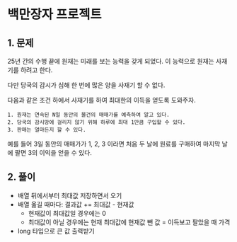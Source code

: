 # 백만장자 프로젝트
## 1. 문제

25년 간의 수행 끝에 원재는 미래를 보는 능력을 갖게 되었다. 이 능력으로 원재는 사재기를 하려고 한다.

다만 당국의 감시가 심해 한 번에 많은 양을 사재기 할 수 없다.

다음과 같은 조건 하에서 사재기를 하여 최대한의 이득을 얻도록 도와주자.

    1. 원재는 연속된 N일 동안의 물건의 매매가를 예측하여 알고 있다.
    2. 당국의 감시망에 걸리지 않기 위해 하루에 최대 1만큼 구입할 수 있다.
    3. 판매는 얼마든지 할 수 있다.

예를 들어 3일 동안의 매매가가 1, 2, 3 이라면 처음 두 날에 원료를 구매하여 마지막 날에 팔면 3의 이익을 얻을 수 있다.

## 2. 풀이

- 배열 뒤에서부터 최대값 저장하면서 오기
- 배열 옮길 때마다: 결과값 += 최대값 - 현재값
    - 현재값이 최대값일 경우에는 0
    - 최대값이 아닐 경우에는 현재 최대값에 현재값 뺀 값 = 이득보고 팔았을 때 가격
- long 타입으로 큰 값 출력받기